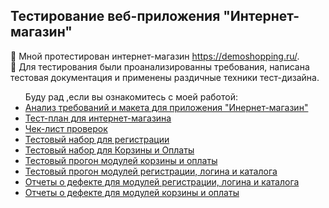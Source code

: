 <h2>Тестирование веб-приложения "Интернет-магазин"</h2>

  🌟 Мной протестирован интернет-магазин https://demoshopping.ru/. 
  <br>
  🌟 Для тестирования были проанализированны требования, написана тестовая документация и применены раздичные техники тест-дизайна.

<ul>Буду рад ,если вы ознакомитесь с моей работой:
  <li><a href="https://docs.google.com/spreadsheets/d/1SkktgttvaoPiOFq9ToHzUv2ECqPEp8LwbyLNoSs05JA/edit?usp=sharing">Анализ требований и макета для приложения "Инернет-магазин"</a></li>
  <li><a href="https://docs.google.com/spreadsheets/d/1gD8eRm7gbUs8q5MogxMl2EUe_TlltLv2PDrf85xOh54/edit?usp=sharing">Тест-план для интернет-магазина</a></li>
  <li><a href="https://docs.google.com/spreadsheets/d/1uorsMkFzLTLJl4DZKCCB7pgUoQ2ArURd6EFLa8RWix8/edit?usp=sharing">Чек-лист проверок</a></li>
  <li><a href="https://drive.google.com/file/d/1dVMhXhZC74hDkgqG6wF8LsMHXZxkASAt/view?usp=sharing">Тестовый набор для регистрации</a></li>
  <li><a href="https://drive.google.com/file/d/1ihlNxO0K8G4dYlqNGSPvLEsTRyIfFSBM/view?usp=sharing">Тестовый набор для Корзины и Оплаты</a></li>
  <li><a href="https://drive.google.com/file/d/1v6qML1ZS_R0HKgVjYcuBJEBFb2rmRBT6/view?usp=sharing">Тестовый прогон модулей корзины и оплаты</a></li>
  <li><a href="https://drive.google.com/file/d/1_tVv8ewr9qv765AClPkEhMB_U0_MNYoc/view">Тестовый прогон модулей регистрации, логина и каталога</a></li>
  <li><a href="https://docs.google.com/spreadsheets/d/1YdIrWOTyhGDC51OYRgnbH0kfupTMbuUF/edit?usp=sharing&ouid=106503424166961134867&rtpof=true&sd=true">Отчеты о дефекте для модулей регистрации, логина и каталога</a></li>
  <li><a href="https://docs.google.com/spreadsheets/d/123tNoehs5TMfNwYqvPye4nrf9hxTD_xU/edit?usp=sharing&ouid=106503424166961134867&rtpof=true&sd=true">Отчеты о дефекте для модулей корзины и оплаты</a></li>
</ul>
